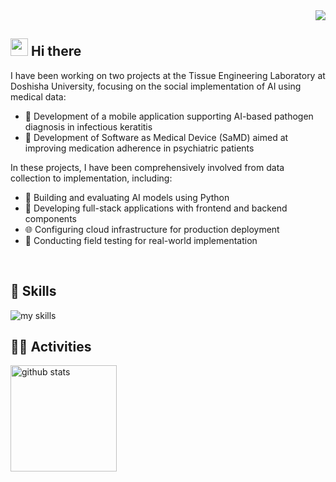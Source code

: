<!-- 1. GitHub usernameを変更 -->
<div align="right">
  <img src="https://komarev.com/ghpvc/?username=Kouta-i5" />
</div>


<!-- 2. プロフィールや連絡先を変更 -->
## <img src="https://media.giphy.com/media/hvRJCLFzcasrR4ia7z/giphy.gif" width="28"> Hi there

I have been working on two projects at the Tissue Engineering Laboratory at Doshisha University, 
focusing on the social implementation of AI using medical data:
- 📱 Development of a mobile application supporting AI-based pathogen diagnosis in infectious keratitis
- 💊 Development of Software as Medical Device (SaMD) aimed at improving medication adherence in psychiatric patients

In these projects, I have been comprehensively involved from data collection to implementation, including:
- 🐍 Building and evaluating AI models using Python
- 📱 Developing full-stack applications with frontend and backend components
- 🌐 Configuring cloud infrastructure for production deployment
- 📝 Conducting field testing for real-world implementation

<br>


<!-- 3. 好きな技術スタックに変更 -->
<!-- ライトモート：theme=light -->
<!-- アイコンの選択肢一覧：https://arc.net/l/quote/zizyykfh -->
## 🌱 Skills
<img alt="my skills" src="https://skillicons.dev/icons?theme=light&perline=7&i=html,css,js,ts,react,figma,python,fastapi,docker,aws,gcp" />
<br>


<!-- 4. GitHub usernameを変更, 2箇所 -->
<!-- ライトモート：theme=light  -->
## 🏃‍♀️ Activities
<div align="left"> 
  <img alt="github stats" height="170px" src="https://github-readme-stats.vercel.app/api/top-langs/?username=Kouta-i5&theme=light&layout=compact" />
</div>

